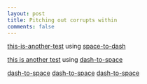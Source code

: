 ```yaml
---
layout: post
title: Pitching out corrupts within
comments: false
---
```

[this-is-another-test](this-is-another-test.md) using [space-to-dash](space-to-dash.md)

[this is another test](this-is-another-test.md) using [dash-to-space](dash-to-space.md)

[dash-to-space](assets/templates/dash-to-space.md)
[dash-to-space](../assets/templates/dash-to-space.md)
[dash-to-space](dash-to-space.md)